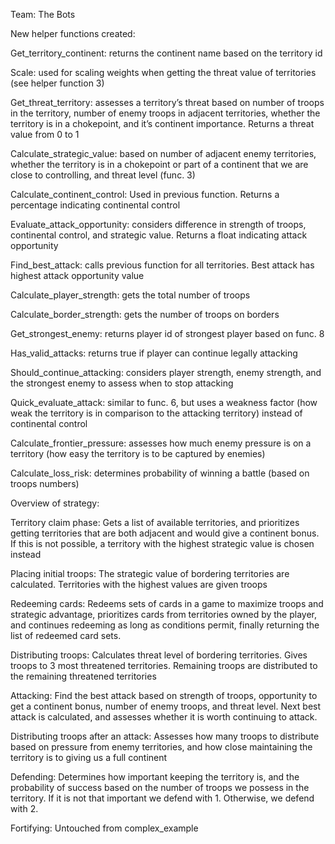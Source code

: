 Team: The Bots

New helper functions created: 


Get_territory_continent: returns the continent name based on the territory id

Scale: used for scaling weights when getting the threat value of territories (see helper function 3)

Get_threat_territory: assesses a territory’s threat based on number of troops in the territory, number of enemy troops in adjacent territories, whether the territory is in a chokepoint, and it’s continent importance. Returns a threat value from 0 to 1

Calculate_strategic_value: based on number of adjacent enemy territories, whether the territory is in a chokepoint or part of a continent that we are close to controlling, and threat level (func. 3)

Calculate_continent_control: Used in previous function. Returns a percentage indicating continental control

Evaluate_attack_opportunity: considers difference in strength of troops, continental control, and strategic value. Returns a float indicating attack opportunity

Find_best_attack: calls previous function for all territories. Best attack has highest attack opportunity value

Calculate_player_strength: gets the total number of troops 

Calculate_border_strength: gets the number of troops on borders

Get_strongest_enemy: returns player id of strongest player based on func. 8

Has_valid_attacks: returns true if player can continue legally attacking

Should_continue_attacking: considers player strength, enemy strength, and the strongest enemy to assess when to stop attacking

Quick_evaluate_attack: similar to func. 6, but uses a weakness factor (how weak the territory is in comparison to the attacking territory)  instead of continental control

Calculate_frontier_pressure: assesses how much enemy pressure is on a territory (how easy the territory is to be captured by enemies)

Calculate_loss_risk: determines probability of winning a battle (based on troops numbers)


Overview of strategy: 

Territory claim phase: Gets a list of available territories, and prioritizes getting territories that are both adjacent and would give a continent bonus. If this is not possible, a territory with the highest strategic value is chosen instead

Placing initial troops: The strategic value of bordering territories are calculated. Territories with the highest values are given troops

Redeeming cards: Redeems sets of cards in a game to maximize troops and strategic advantage, prioritizes cards from territories owned by the player, and continues redeeming as long as conditions permit, finally returning the list of redeemed card sets.

Distributing troops: Calculates threat level of bordering territories. Gives troops to 3 most threatened territories. Remaining troops are distributed to the remaining threatened territories

Attacking: Find the best attack based on strength of troops, opportunity to get a continent bonus, number of enemy troops, and threat level. Next best attack is calculated, and assesses whether it is worth continuing to attack. 

Distributing troops after an attack: Assesses how many troops to distribute based on  pressure from enemy territories, and how close maintaining the territory is to giving us a full continent

Defending: Determines how important keeping the territory is, and the probability of success based on the number of troops we possess in the territory. If it is not that important we defend with 1. Otherwise, we defend with 2. 

Fortifying: Untouched from complex_example


